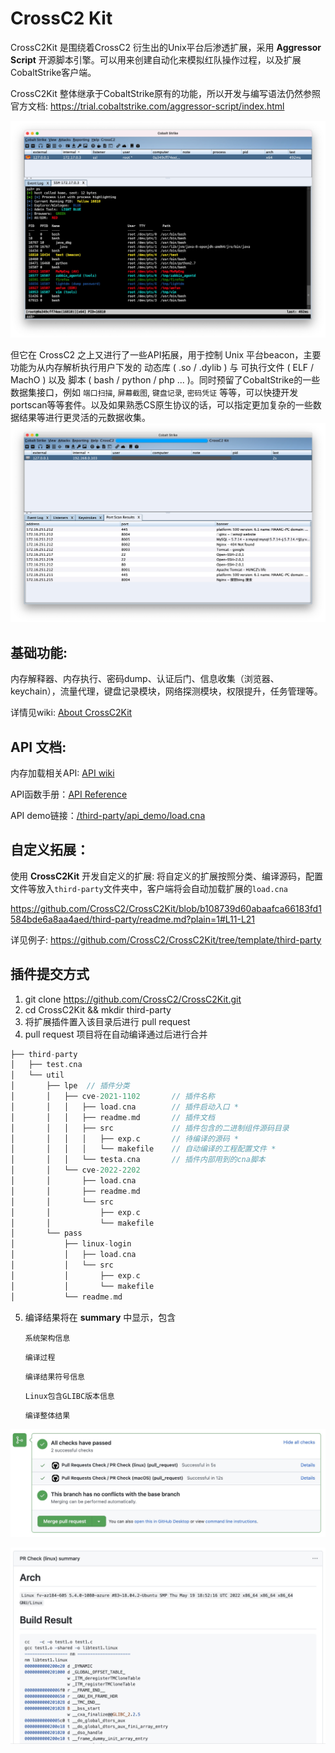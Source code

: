 # CrossC2 Kit

CrossC2Kit 是围绕着CrossC2 衍生出的Unix平台后渗透扩展，采用 **Aggressor Script** 开源脚本引擎。可以用来创建自动化来模拟红队操作过程，以及扩展CobaltStrike客户端。

CrossC2Kit 整体继承于CobaltStrike原有的功能，所以开发与编写语法仍然参照官方文档: https://trial.cobaltstrike.com/aggressor-script/index.html


![](media/16295280892271/16295284817531.jpg)

但它在 CrossC2 之上又进行了一些API拓展，用于控制 Unix 平台beacon，主要功能为从内存解析执行用户下发的 动态库 ( .so / .dylib ) 与 可执行文件 ( ELF / MachO ) 以及 脚本 ( bash / python / php ... )。同时预留了CobaltStrike的一些数据集接口，例如
`端口扫描`, `屏幕截图`, `键盘记录`, `密码凭证` 等等，可以快捷开发portscan等等套件。以及如果熟悉CS原生协议的话，可以指定更加复杂的一些数据结果等进行更灵活的元数据收集。
![](media/15854585486601/15854593957704.jpg)

## 基础功能:

内存解释器、内存执行、密码dump、认证后门、信息收集（浏览器、keychain），流量代理，键盘记录模块，网络探测模块，权限提升，任务管理等。

详情见wiki: [About CrossC2Kit](https://github.com/CrossC2/CrossC2Kit/wiki/About-CrossC2-Kit)

## API 文档: 

内存加载相关API: [API wiki](https://gloxec.github.io/CrossC2/zh_cn/api)

API函数手册：[API Reference](https://github.com/CrossC2/CrossC2Kit/wiki/API-Reference)

API demo链接：[/third-party/api_demo/load.cna](https://github.com/CrossC2/CrossC2Kit/blob/e5bcf1a60a829c80bf7cc139841c6ccac968a43b/third-party/api_demo/load.cna)

## 自定义拓展：

使用 **CrossC2Kit** 开发自定义的扩展:
将自定义的扩展按照分类、编译源码，配置文件等放入`third-party`文件夹中，客户端将会自动加载扩展的`load.cna`

https://github.com/CrossC2/CrossC2Kit/blob/b108739d60abaafca66183fd1584bde6a8aa4aed/third-party/readme.md?plain=1#L11-L21

详见例子: https://github.com/CrossC2/CrossC2Kit/tree/template/third-party


## 插件提交方式

1. git clone https://github.com/CrossC2/CrossC2Kit.git
2. cd CrossC2Kit && mkdir third-party
3. 将扩展插件置入该目录后进行 pull request
4. pull request 项目将在自动编译通过后进行合并


```c
├── third-party
│   ├── test.cna
│   └── util
│       ├── lpe  // 插件分类
│       │   ├── cve-2021-1102       // 插件名称
│       │   │   ├── load.cna        // 插件启动入口 *
│       │   │   ├── readme.md       // 插件文档
│       │   │   ├── src             // 插件包含的二进制组件源码目录
│       │   │   │   ├── exp.c       // 待编译的源码 *
│       │   │   │   └── makefile    // 自动编译的工程配置文件 *
│       │   │   └── testa.cna       // 插件内部用到的cna脚本
│       │   └── cve-2022-2202
│       │       ├── load.cna
│       │       ├── readme.md
│       │       └── src
│       │           ├── exp.c
│       │           └── makefile
│       └── pass
│           ├── linux-login
│           │   ├── load.cna
│           │   └── src
│           │       ├── exp.c
│           │       └── makefile
│           └── readme.md
```

5. 编译结果将在 **summary** 中显示，包含
    
    `系统架构信息`
    
    `编译过程`
    
    `编译结果符号信息`
    
    `Linux包含GLIBC版本信息`
    
    `编译整体结果` 
    
![](media/16295280892271/16547563992094.jpg)

![](media/16295280892271/16547565084907.jpg)


